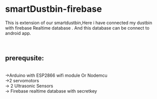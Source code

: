 # smartDustbin-firebase
This is extension of our smartdustbin,Here i have connected my dustbin with firebase Realtime database . And this database can be connect to android app.

<br>
<h2>prerequsite:</h2>
<br>->Arduino with ESP2866 wifi module Or Nodemcu
<br>->2 servomotors
<br>-> 2 Ultrasonic Sensors
<br>-> Firebase realtime database with secretkey 



